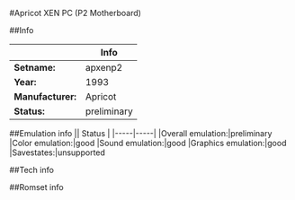 #Apricot XEN PC (P2 Motherboard)

##Info

||Info|
|-----|-----|
|**Setname:**|apxenp2
|**Year:**|1993
|**Manufacturer:**|Apricot
|**Status:**|preliminary

##Emulation info
|| Status |
|-----|-----|
|Overall emulation:|preliminary
|Color emulation:|good
|Sound emulation:|good
|Graphics emulation:|good
|Savestates:|unsupported

##Tech info

##Romset info

<!--- START OF EDITED COMMENT DO NOT TOUCH TEXT ABOVE-->
